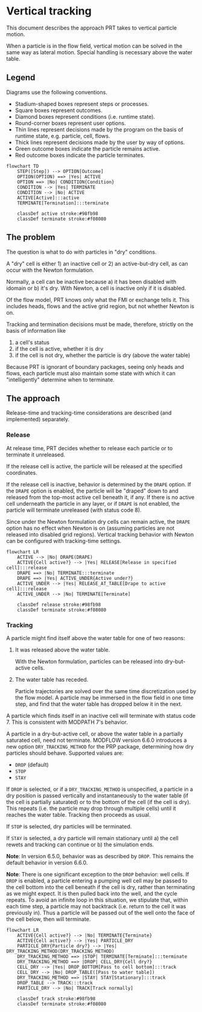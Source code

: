 # Vertical tracking

This document describes the approach PRT takes to vertical particle motion.

When a particle is in the flow field, vertical motion can be solved in the same way as lateral motion. Special handling is necessary above the water table.

## Legend

Diagrams use the following conventions.

* Stadium-shaped boxes represent steps or processes.
* Square boxes represent outcomes.
* Diamond boxes represent conditions (i.e. runtime state).
* Round-corner boxes represent user options.
* Thin lines represent decisions made by the program on the basis of runtime state, e.g. particle, cell, flows.
* Thick lines represent decisions made by the user by way of options.
* Green outcome boxes indicate the particle remains active.
* Red outcome boxes indicate the particle terminates.

```mermaid
flowchart TD
    STEP([Step]) --> OPTION[Outcome]
    OPTION(OPTION) ==> |Yes| ACTIVE
    OPTION ==> |No| CONDITION{Condition}
    CONDITION --> |Yes| TERMINATE
    CONDITION --> |No| ACTIVE
    ACTIVE[Active]:::active
    TERMINATE[Termination]:::terminate

    classDef active stroke:#98fb98
    classDef terminate stroke:#f08080
```

## The problem

The question is what to do with particles in "dry" conditions.

A "dry" cell is either 1) an inactive cell or 2) an active-but-dry cell, as can occur with the Newton formulation.

Normally, a cell can be inactive because a) it has been disabled with idomain or b) it's dry. With Newton, a cell is inactive only if it is disabled.

Of the flow model, PRT knows only what the FMI or exchange tells it. This includes heads, flows and the active grid region, but not whether Newton is on.

Tracking and termination decisions must be made, therefore, strictly on the basis of information like

1) a cell's status
2) if the cell is active, whether it is dry
3) if the cell is not dry, whether the particle is dry (above the water table)

Because PRT is ignorant of boundary packages, seeing only heads and flows, each particle must also maintain some state with which it can "intelligently" determine when to terminate.

## The approach

Release-time and tracking-time considerations are described (and implemented) separately.

### Release

At release time, PRT decides whether to release each particle or to terminate it unreleased.

If the release cell is active, the particle will be released at the specified coordinates.

If the release cell is inactive, behavior is determined by the `DRAPE` option. If the `DRAPE` option is enabled, the particle will be "draped" down to and released from the top-most active cell beneath it, if any. If there is no active cell underneath the particle in any layer, or if `DRAPE` is not enabled, the particle will terminate unreleased (with status code 8).

Since under the Newton formulation dry cells can remain active, the `DRAPE` option has no effect when Newton is on (assuming particles are not released into disabled grid regions). Vertical tracking behavior with Newton can be configured with tracking-time settings.

```mermaid
flowchart LR
    ACTIVE --> |No| DRAPE(DRAPE)
    ACTIVE{Cell active?} --> |Yes| RELEASE[Release in specified cell]:::release
    DRAPE ==> |No| TERMINATE:::terminate
    DRAPE ==> |Yes| ACTIVE_UNDER{Active under?}
    ACTIVE_UNDER --> |Yes| RELEASE_AT_TABLE[Drape to active cell]:::release
    ACTIVE_UNDER --> |No| TERMINATE[Terminate]

    classDef release stroke:#98fb98
    classDef terminate stroke:#f08080
```

### Tracking

A particle might find itself above the water table for one of two reasons:

1. It was released above the water table.

    With the Newton formulation, particles can be released into dry-but-active cells.

2. The water table has receded.

    Particle trajectories are solved over the same time discretization used by the flow model. A particle may be immersed in the flow field in one time step, and find that the water table has dropped below it in the next.

A particle which finds itself in an inactive cell will terminate with status code 7. This is consistent with MODPATH 7's behavior.

A particle in a dry-but-active cell, or above the water table in a partially saturated cell, need not terminate. MODFLOW version 6.6.0 introduces a new option `DRY_TRACKING_METHOD` for the PRP package, determining how dry particles should behave. Supported values are:

- `DROP` (default)
- `STOP`
- `STAY`

If `DROP` is selected, or if a `DRY_TRACKING_METHOD` is unspecified, a particle in a dry position is passed vertically and instantaneously to the water table (if the cell is partially saturated) or to the bottom of the cell (if the cell is dry). This repeats (i.e. the particle may drop through multiple cells) until it reaches the water table. Tracking then proceeds as usual.

If `STOP` is selected, dry particles will be terminated.

If `STAY` is selected, a dry particle will remain stationary until a) the cell rewets and tracking can continue or b) the simulation ends.

**Note**: In version 6.5.0, behavior was as described by `DROP`. This remains the default behavior in version 6.6.0.

**Note**: There is one significant exception to the `DROP` behavior: well cells. If `DROP` is enabled, a particle entering a pumping well cell may be passed to the cell bottom into the cell beneath if the cell is dry, rather than terminating as we might expect. It is then pulled back into the well, and the cycle repeats. To avoid an infinite loop in this situation, we stipulate that, within each time step, a particle may not backtrack (i.e. return to the cell it was previously in). Thus a particle will be passed out of the well onto the face of the cell below, then will terminate.

```mermaid
flowchart LR
    ACTIVE{Cell active?} --> |No| TERMINATE{Terminate}
    ACTIVE{Cell active?} --> |Yes| PARTICLE_DRY
    PARTICLE_DRY{Particle dry?} --> |Yes| DRY_TRACKING_METHOD(DRY_TRACKING_METHOD)
    DRY_TRACKING_METHOD ==> |STOP| TERMINATE[Terminate]:::terminate
    DRY_TRACKING_METHOD ==> |DROP| CELL_DRY{Cell dry?}
    CELL_DRY --> |Yes| DROP_BOTTOM[Pass to cell bottom]:::track
    CELL_DRY --> |No| DROP_TABLE([Pass to water table])
    DRY_TRACKING_METHOD ==> |STAY| STAY[Stationary]:::track
    DROP_TABLE --> TRACK:::track
    PARTICLE_DRY --> |No| TRACK[Track normally]

    classDef track stroke:#98fb98
    classDef terminate stroke:#f08080
```